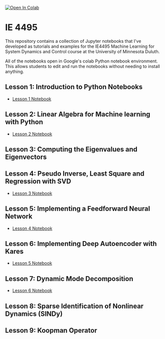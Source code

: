 [![Open In Colab](https://colab.research.google.com/assets/colab-badge.svg)](https://colab.research.google.com/github/yongzhiqu/IE_4495/blob/master/)

# IE 4495
This repository contains a collection of Jupyter notebooks that I've developed as tutorials and examples for the IE4495 Machine Learning for System Dynamics and Control course at the University of Minnesota Duluth. 

All of the notebooks open in Google's colab Python notebook environment. This allows students to edit and run the notebooks without needing to install anything.

## Lesson 1: Introduction to Python Notebooks
* [Lesson 1 Notebook](https://colab.research.google.com/github/yongzhiqu/IE_4495/blob/master/python_notebook_tutorial.ipynb)


## Lesson 2: Linear Algebra for Machine learning with Python
* [Lesson 2 Notebook](https://colab.research.google.com/github/yongzhiqu/IE_4495/blob/master//python_linear_algebra.ipynb)


## Lesson 3: Computing the Eigenvalues and Eigenvectors

## Lesson 4: Pseudo Inverse, Least Square and Regression with SVD
* [Lesson 3 Notebook](https://colab.research.google.com/github/yongzhiqu/IE_4495/blob/master/numpy_example_partially_completed.ipynb)


## Lesson 5: Implementing a Feedforward Neural Network
* [Lesson 4 Notebook](https://colab.research.google.com/github/yongzhiqu/IE_4495/blob/master/extension_due_to_weight_partially_completed.ipynb)


## Lesson 6: Implementing Deep Autoencoder with Kares
* [Lesson 5 Notebook](https://colab.research.google.com/github/yongzhiqu/IE_4495/blob/master/modal_analysis.ipynb)


## Lesson 7: Dynamic Mode Decomposition
* [Lesson 6 Notebook](https://colab.research.google.com/github/yongzhiqu/IE_4495/blob/master/HW6_empty.ipynb)


## Lesson 8: Sparse Identification of Nonlinear Dynamics (SINDy)

## Lesson 9: Koopman Operator
